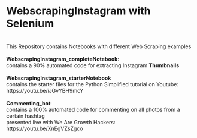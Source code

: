 # WebscrapingInstagram with Selenium
<br>
This Repository contains Notebooks with different Web Scraping examples
<br>
<br>
<b>WebscrapingInstagram_completeNotebook</b>: 
<br>
contains a 90% automated code for extracting Instagram <b>Thumbnails</b>
<br>
<br>
<b>WebscrapingInstagram_starterNotebook</b>
<br>
contains the starter files for the Python Simplified tutorial on Youtube:
<br>
https://youtu.be/iJGvYBH9mcY
<br>
<br>
<b>Commenting_bot</b>:
<br>
contains a 100% automated code for commenting on all photos from a certain hashtag
<br>
presented live with We Are Growth Hackers:
<br>
https://youtu.be/XnEgVZsZgco


